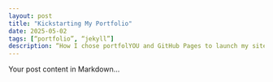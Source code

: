 ```yaml
---
layout: post
title: "Kickstarting My Portfolio"
date: 2025-05-02
tags: [“portfolio”, “jekyll”]
description: “How I chose portfolYOU and GitHub Pages to launch my site.”
---
```


Your post content in Markdown…


